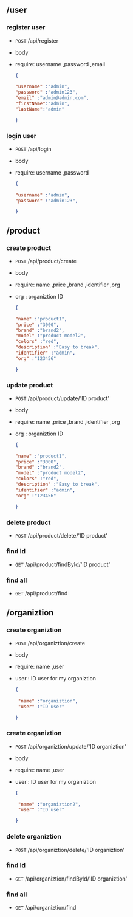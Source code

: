 
## /user
### register user
* `POST` /api/register
* body  
* require: username ,password ,email

    ```json
    {
      
    "username" :"admin",
    "password" :"admin123",
    "email" :"admin@admin.com",
    "firstName":"admin",
    "lastName":"admin"

    }
    ```
### login user
* `POST` /api/login
* body  
* require: username ,password 

    ```json
    {
      
    "username" :"admin",
    "password" :"admin123",
    
    }
    ```

## /product
### create product
* `POST` /api/product/create
* body  
* require: name ,price ,brand ,identifier ,org
* org : organiztion ID

    ```json
    {
      
    "name" :"product1",
    "price" :"3000",
    "brand" :"brand2",
    "model" :"product model2",
    "colors" :"red",
    "description" :"Easy to break",
    "identifier" :"admin",
    "org" :"123456"
    
    }
    ```
### update product
* `POST` /api/product/update/'ID product'
* body  
* require: name ,price ,brand ,identifier ,org
* org : organiztion ID

    ```json
    {
      
    "name" :"product1",
    "price" :"3000",
    "brand" :"brand2",
    "model" :"product model2",
    "colors" :"red",
    "description" :"Easy to break",
    "identifier" :"admin",
    "org" :"123456"
    
    }
    ```
### delete product
* `POST` /api/product/delete/'ID product'

### find Id
* `GET` /api/product/findById/'ID product'

### find all
* `GET` /api/product/find



## /organiztion
### create organiztion
* `POST` /api/organiztion/create
* body  
* require: name ,user
* user : ID user for my organiztion

    ```json
    {
      
     "name" :"organiztion",
     "user" :"ID user"
    
    }
    ```
### create organiztion
* `POST` /api/organiztion/update/'ID organiztion'
* body  
* require: name ,user
* user : ID user for my organiztion

    ```json
    {
      
     "name" :"organiztion2",
     "user" :"ID user"
    
    }
    ```
### delete organiztion
* `POST` /api/organiztion/delete/'ID organiztion'

### find Id
* `GET` /api/organiztion/findById/'ID organiztion'

### find all
* `GET` /api/organiztion/find





